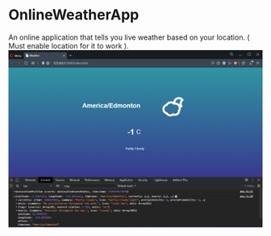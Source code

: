 # OnlineWeatherApp
An online application that tells you live weather based on your location. ( Must enable location for it to work ).
![](OnlineWeatherApp.png)
